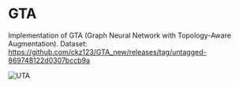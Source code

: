 # GTA
Implementation of GTA (Graph Neural Network with Topology-Aware Augmentation).
Dataset: https://github.com/ckz123/GTA_new/releases/tag/untagged-869748122d0307bccb9a


![UTA](https://github.com/user-attachments/assets/9929c914-0956-4d70-af9f-c5205d156eaa)
